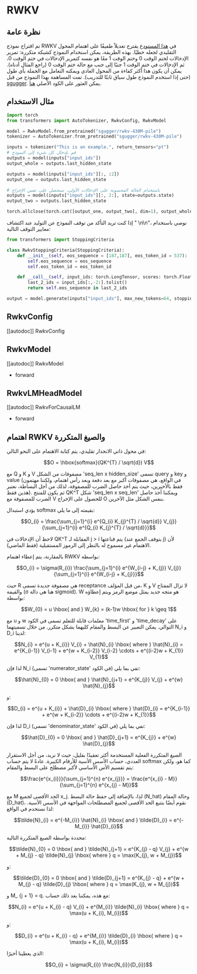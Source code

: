 # RWKV

## نظرة عامة
تم اقتراح نموذج RWKV في [هذا المستودع](https://github.com/BlinkDL/RWKV-LM)
يقترح تعديلاً طفيفًا على اهتمام المحول التقليدي لجعله خطيًا. بهذه الطريقة، يمكن استخدام النموذج كشبكة متكررة: تمرير الإدخالات لختم الوقت 0 وختم الوقت 1 معًا هو نفسه كتمرير الإدخالات في ختم الوقت 0، ثم الإدخالات في ختم الوقت 1 جنبًا إلى جنب مع حالة ختم الوقت 0 (راجع المثال أدناه).
يمكن أن يكون هذا أكثر كفاءة من المحول العادي ويمكنه التعامل مع الجملة بأي طول (حتى إذا استخدم النموذج طول سياق ثابتًا للتدريب).
تمت المساهمة بهذا النموذج من قبل [sgugger](https://huggingface.co/sgugger).
يمكن العثور على الكود الأصلي [هنا](https://github.com/BlinkDL/RWKV-LM).

## مثال الاستخدام

```py
import torch
from transformers import AutoTokenizer, RwkvConfig, RwkvModel

model = RwkvModel.from_pretrained("sgugger/rwkv-430M-pile")
tokenizer = AutoTokenizer.from_pretrained("sgugger/rwkv-430M-pile")

inputs = tokenizer("This is an example.", return_tensors="pt")
# قم بإدخال كل شيء إلى النموذج
outputs = model(inputs["input_ids"])
output_whole = outputs.last_hidden_state

outputs = model(inputs["input_ids"][:, :2])
output_one = outputs.last_hidden_state

# باستخدام الحالة المحسوبة على الإدخالات الأولى، سنحصل على نفس الإخراج
outputs = model(inputs["input_ids"][:, 2:], state=outputs.state)
output_two = outputs.last_hidden_state

torch.allclose(torch.cat([output_one, output_two], dim=1), output_whole, atol=1e-5)
```

إذا كنت تريد التأكد من توقف النموذج عن التوليد عند اكتشاف " \n\n"، نوصي باستخدام معايير التوقف التالية:

```python
from transformers import StoppingCriteria

class RwkvStoppingCriteria(StoppingCriteria):
    def __init__(self, eos_sequence = [187,187], eos_token_id = 537):
        self.eos_sequence = eos_sequence
        self.eos_token_id = eos_token_id

    def __call__(self, input_ids: torch.LongTensor, scores: torch.FloatTensor, **kwargs) -> bool:
        last_2_ids = input_ids[:,-2:].tolist()
        return self.eos_sequence in last_2_ids

output = model.generate(inputs["input_ids"], max_new_tokens=64, stopping_criteria = [RwkvStoppingCriteria()])
```

## RwkvConfig

[[autodoc]] RwkvConfig

## RwkvModel

[[autodoc]] RwkvModel

- forward

## RwkvLMHeadModel

[[autodoc]] RwkvForCausalLM

- forward

## اهتمام RWKV والصيغ المتكررة

في محول ذاتي الانحدار تقليدي، يتم كتابة الاهتمام على النحو التالي:

$$O = \hbox{softmax}(QK^{T} / \sqrt{d}) V$$

مع Q و K و V مصفوفات من الشكل 'seq_len x hidden_size' تسمى query و key و value (في الواقع، هي مصفوفات أكبر مع بعد دفعة وبعد رأس اهتمام، ولكننا مهتمون فقط بالأخيرين، حيث يتم أخذ حاصل الضرب للمصفوفة، لذلك من أجل البساطة، نعتبر هذين فقط). ثم يكون للمنتج QK^T شكل 'seq_len x seq_len' ويمكننا أخذ حاصل الضرب للمصفوفة مع V للحصول على الإخراج O بنفس الشكل مثل الآخرين.

يؤدي استبدال softmax بقيمته إلى ما يلي:

$$O_{i} = \frac{\sum_{j=1}^{i} e^{Q_{i} K_{j}^{T} / \sqrt{d}} V_{j}}{\sum_{j=1}^{i} e^{Q_{i} K_{j}^{T} / \sqrt{d}}}$$

لاحظ أن الإدخالات في QK^T المقابلة لـ j > i يتم قناعتها (يتوقف الجمع عند j) لأن الاهتمام غير مسموح له بالنظر إلى الرموز المستقبلية (فقط الماضي).

بالمقارنة، يتم إعطاء اهتمام RWKV بواسطة:

$$O_{i} = \sigma(R_{i}) \frac{\sum_{j=1}^{i} e^{W_{i-j} + K_{j}} V_{j}}{\sum_{j=1}^{i} e^{W_{i-j} + K_{j}}}$$

حيث R هي مصفوفة جديدة تسمى receptance من قبل المؤلف، K و V لا تزال المفتاح والقيمة (σ هنا هي دالة sigmoid). W هو متجه جديد يمثل موضع الرمز ويتم إعطاؤه بواسطة:

$$W_{0} = u \hbox{  and  } W_{k} = (k-1)w \hbox{ for } k \geq 1$$

مع u و w معلمات قابلة للتعلم تسمى في الكود 'time_first' و 'time_decay' على التوالي. يمكن التعبير عن البسط والمقام كليهما بشكل متكرر. من خلال تسميتهما N_i و D_i لدينا:

$$N_{i} = e^{u + K_{i}} V_{i} + \hat{N}_{i} \hbox{  where  } \hat{N}_{i} = e^{K_{i-1}} V_{i-1} + e^{w + K_{i-2}} V_{i-2} \cdots + e^{(i-2)w + K_{1}} V_{1}$$

لذا فإن N_i (تسمى 'numerator_state' في الكود) تفي بما يلي:

$$\hat{N}_{0} = 0 \hbox{  and  } \hat{N}_{j+1} = e^{K_{j}} V_{j} + e^{w} \hat{N}_{j}$$

و:

$$D_{i} = e^{u + K_{i}} + \hat{D}_{i} \hbox{  where  } \hat{D}_{i} = e^{K_{i-1}} + e^{w + K_{i-2}} \cdots + e^{(i-2)w + K_{1}}$$

لذا فإن D_i (تسمى 'denominator_state' في الكود) تفي بما يلي:

$$\hat{D}_{0} = 0 \hbox{  and  } \hat{D}_{j+1} = e^{K_{j}} + e^{w} \hat{D}_{j}$$

الصيغ المتكررة الفعلية المستخدمة أكثر تعقيدًا بقليل، حيث لا نريد، من أجل الاستقرار العددي، حساب الأسس الأسية للأرقام الكبيرة. عادةً لا يتم حساب softmax كما هو، ولكن يتم تقسيم الأس الأساسي لأكبر مصطلح على البسط والمقام:

$$\frac{e^{x_{i}}}{\sum_{j=1}^{n} e^{x_{j}}} = \frac{e^{x_{i} - M}}{\sum_{j=1}^{n} e^{x_{j} - M}}$$

مع M الحد الأقصى لجميع x_j. لذا، بالإضافة إلى حفظ حالة البسط (N_hat) وحالة المقام (D_hat)، نقوم أيضًا بتتبع الحد الأقصى لجميع المصطلحات المواجهة في الأسس الأسية. لذا نستخدم في الواقع:

$$\tilde{N}_{i} = e^{-M_{i}} \hat{N}_{i} \hbox{  and  } \tilde{D}_{i} = e^{-M_{i}} \hat{D}_{i}$$

محددة بواسطة الصيغ المتكررة التالية:

$$\tilde{N}_{0} = 0 \hbox{  and  } \tilde{N}_{j+1} = e^{K_{j} - q} V_{j} + e^{w + M_{j} - q} \tilde{N}_{j} \hbox{  where  } q = \max(K_{j}, w + M_{j})$$

و:

$$\tilde{D}_{0} = 0 \hbox{  and  } \tilde{D}_{j+1} = e^{K_{j} - q} + e^{w + M_{j} - q} \tilde{D}_{j} \hbox{  where  } q = \max(K_{j}, w + M_{j})$$

و M_ {j + 1} = q. مع هذه، يمكننا بعد ذلك حساب:

$$N_{i} = e^{u + K_{i} - q} V_{i} + e^{M_{i}} \tilde{N}_{i} \hbox{  where  } q = \max(u + K_{i}, M_{i})$$

و:

$$D_{i} = e^{u + K_{i} - q} + e^{M_{i}} \tilde{D}_{i} \hbox{  where  } q = \max(u + K_{i}, M_{i})$$

الذي يعطينا أخيرًا:

$$O_{i} = \sigma(R_{i}) \frac{N_{i}}{D_{i}}$$